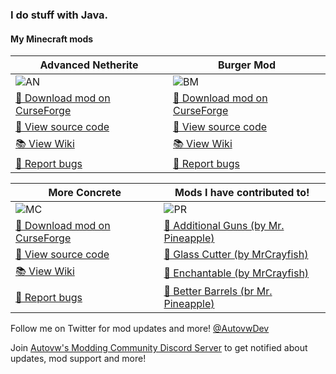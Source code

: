 ### I do stuff with Java.

#### My Minecraft mods

| Advanced Netherite | Burger Mod |
|--------------------|------------|
|![AN](https://i.postimg.cc/9QSbwK7q/Advanced-Netherite-Banner.png)|![BM](https://i.postimg.cc/7hLnN1WK/Burger-Mod-Banner.png)|
| [💾 Download mod on CurseForge](https://www.curseforge.com/minecraft/mc-mods/advanced-netherite) | [💾 Download mod on CurseForge](https://www.curseforge.com/minecraft/mc-mods/autovws-burger-mod) |
| [📘 View source code](https://github.com/Autovw/AdvancedNetherite) | [📘 View source code](https://github.com/Autovw/BurgerMod) |
| [📚 View Wiki](https://github.com/Autovw/AdvancedNetherite/wiki) | [📚 View Wiki](https://github.com/Autovw/BurgerMod/wiki) |
| [🐛 Report bugs](https://github.com/Autovw/AdvancedNetherite/issues/new) | [🐛 Report bugs](https://github.com/Autovw/BurgerMod/issues/new) |

| More Concrete | Mods I have contributed to! |
|---------------|-----------------------------------------------------------------------|
|![MC](https://i.postimg.cc/g2WTZPdr/More-Concrete-Banner.png)|![PR](https://i.postimg.cc/6Q0qhQXm/modsivecontributedto.png)|
| [💾 Download mod on CurseForge](https://www.curseforge.com/minecraft/mc-mods/more-concrete) | [📘 Additional Guns (by Mr. Pineapple)](https://github.com/Mr-Pineapple/AdditionalGuns) |
| [📘 View source code](https://github.com/Autovw/MoreConcrete) | [📘 Glass Cutter (by MrCrayfish)](https://github.com/MrCrayfish/GlassCutter) |
| [📚 View Wiki](https://github.com/Autovw/MoreConcrete/wiki) | [📘 Enchantable (by MrCrayfish)](https://github.com/MrCrayfish/Enchantable) |
| [🐛 Report bugs](https://github.com/Autovw/MoreConcrete/issues/new) | [📘 Better Barrels (br Mr. Pineapple)](https://github.com/Mr-Pineapple/BetterBarrels) |

Follow me on Twitter for mod updates and more! [@AutovwDev](https://twitter.com/AutovwDev)

Join [Autovw's Modding Community Discord Server](https://discord.com/invite/KP3BBatuw5) to get notified about updates, mod support and more!
